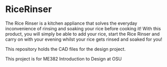 # RiceRinser
The Rice Rinser is a kitchen appliance that solves the everyday inconvenience of rinsing and soaking your rice before cooking it! With this product, you will simply be able to add your rice, start the Rice Rinser and carry on with your evening whilst your rice gets rinsed and soaked for you!

This repository holds the CAD files for the design project.

This project is for ME382 Introduction to Design at OSU
